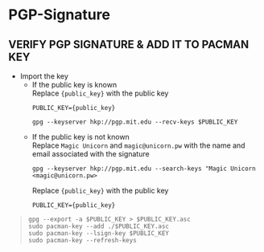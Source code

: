 # PGP-Signature
## VERIFY PGP SIGNATURE & ADD IT TO PACMAN KEY
  - Import the key  
    - If the public key is known  
      Replace `{public_key}` with the public key
      ```
      PUBLIC_KEY={public_key}
      ```
      ```
      gpg --keyserver hkp://pgp.mit.edu --recv-keys $PUBLIC_KEY
      ```
    - If the public key is not known  
      Replace `Magic Unicorn` and `magic@unicorn.pw` with the name and email associated with the signature
      ```
      gpg --keyserver hkp://pgp.mit.edu --search-keys "Magic Unicorn <magic@unicorn.pw>
      ```
      Replace `{public_key}` with the public key
      ```
      PUBLIC_KEY={public_key}
      ```
  
  
  >```
  >gpg --export -a $PUBLIC_KEY > $PUBLIC_KEY.asc
  >sudo pacman-key --add ./$PUBLIC_KEY.asc
  >sudo pacman-key --lsign-key $PUBLIC_KEY
  >sudo pacman-key --refresh-keys
  >```
